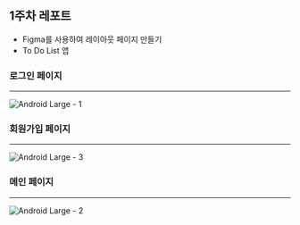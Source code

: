 ## 1주차 레포트

- Figma를 사용하여 레이아웃 페이지 만들기
-  To Do List 앱
  
### 로그인 페이지

<hr>

![Android Large - 1](https://github.com/wkdtpqls/cordova-project/assets/112832631/f3fdf28a-f3be-42c7-887f-4c8813898d23)


### 회원가입 페이지

<hr>

![Android Large - 3](https://github.com/wkdtpqls/cordova-project/assets/112832631/145d9f24-3556-4680-aadf-2c83ef776c66)

### 메인 페이지
<hr>

![Android Large - 2](https://github.com/wkdtpqls/cordova-project/assets/112832631/30807c9f-58ac-47a1-812d-a00f6f1d3b9f)

